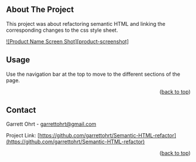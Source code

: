 <!-- Improved compatibility of back to top link: See: https://github.com/othneildrew/Best-README-Template/pull/73 -->
<a name="readme-top"></a>

<!-- ABOUT THE PROJECT -->
## About The Project
This project was about refactoring semantic HTML and linking the corresponding changes to the css style sheet.

[![Product Name Screen Shot][product-screenshot]](https://example.com)



<!-- USAGE EXAMPLES -->
## Usage

Use the navigation bar at the top to move to the different sections of the page.



<p align="right">(<a href="#readme-top">back to top</a>)</p>


<!-- CONTACT -->
## Contact

Garrett Ohrt - garrettohrt@gmail.com

Project Link: [https://github.com/garrettohrt/Semantic-HTML-refactor](https://github.com/garrettohrt/Semantic-HTML-refactor)

<p align="right">(<a href="#readme-top">back to top</a>)</p>
